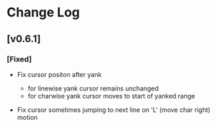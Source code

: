 # Change Log

## [v0.6.1]

### [Fixed]

- Fix cursor positon after yank

  - for linewise yank cursor remains unchanged
  - for charwise yank cursor moves to start of yanked range

- Fix cursor sometimes jumping to next line on 'L' (move char right) motion

